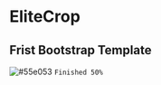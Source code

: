 # EliteCrop

## Frist Bootstrap Template

![#55e053](https://via.placeholder.com/12/55e053/000000?text=+) `Finished 50%` 
